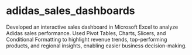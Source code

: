 # adidas_sales_dashboards
Developed an interactive sales dashboard in Microsoft Excel to analyze Adidas sales performance. Used Pivot Tables, Charts, Slicers, and Conditional Formatting to highlight revenue trends, top-performing products, and regional insights, enabling easier business decision-making.
